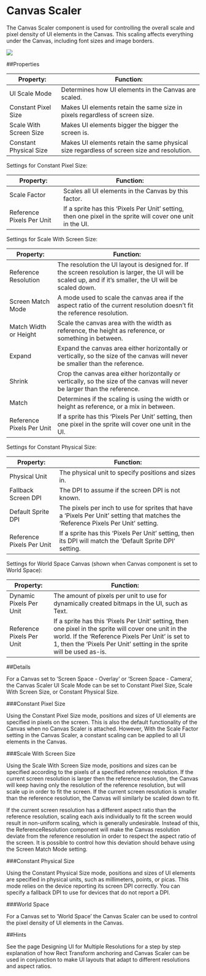 # Canvas Scaler

The Canvas Scaler component is used for controlling the overall scale and pixel density of UI elements in the Canvas. This scaling affects everything under the Canvas, including font sizes and image borders.

![](file:///C:/Program%20Files/Unity/Editor/Data/Documentation/en/uploads/Main/UI_CanvasScalerInspector.png)

##Properties

| Property:	 | Function: |
| -- | -- |
| UI Scale Mode	 | Determines how UI elements in the Canvas are scaled. |
|         Constant Pixel Size	 | Makes UI elements retain the same size in pixels regardless of screen size. |
|         Scale With Screen Size	 | Makes UI elements bigger the bigger the screen is. |
|         Constant Physical Size	 | Makes UI elements retain the same physical size regardless of screen size and resolution. |
Settings for Constant Pixel Size:

| Property:	| Function: |
| -- | -- |
| Scale Factor	 | Scales all UI elements in the Canvas by this factor. |
| Reference Pixels Per Unit	 | If a sprite has this ‘Pixels Per Unit’ setting, then one pixel in the sprite will cover one unit in the UI. |
Settings for Scale With Screen Size:

| Property:	| Function: |
| -- | -- |
| Reference Resolution		| The resolution the UI layout is designed for. If the screen resolution is larger, the UI will be scaled up, and if it’s smaller, the UI will be scaled down. |
| Screen Match Mode		| A mode used to scale the canvas area if the aspect ratio of the current resolution doesn’t fit the reference resolution. |
|         Match Width or Height		| Scale the canvas area with the width as reference, the height as reference, or something in between. |
|         Expand		| Expand the canvas area either horizontally or vertically, so the size of the canvas will never be smaller than the reference. |
|         Shrink		| Crop the canvas area either horizontally or vertically, so the size of the canvas will never be larger than the reference. |
| Match		| Determines if the scaling is using the width or height as reference, or a mix in between. |
| Reference Pixels Per Unit		| If a sprite has this ‘Pixels Per Unit’ setting, then one pixel in the sprite will cover one unit in the UI. |
Settings for Constant Physical Size:

| Property:	 | Function: |
| -- | -- |
| Physical Unit	 | The physical unit to specify positions and sizes in. |
| Fallback Screen DPI	 | The DPI to assume if the screen DPI is not known. |
| Default Sprite DPI	 | The pixels per inch to use for sprites that have a ‘Pixels Per Unit’ setting that matches the ‘Reference Pixels Per Unit’ setting. |
| Reference Pixels Per Unit	 | If a sprite has this ‘Pixels Per Unit’ setting, then its DPI will match the ‘Default Sprite DPI’ setting. |
Settings for World Space Canvas (shown when Canvas component is set to World Space):

| Property:	 | Function: |
| -- | -- |
| Dynamic Pixels Per Unit	 | The amount of pixels per unit to use for dynamically created bitmaps in the UI, such as Text. |
| Reference Pixels Per Unit	 | If a sprite has this ‘Pixels Per Unit’ setting, then one pixel in the sprite will cover one unit in the world. If the ‘Reference Pixels Per Unit’ is set to 1, then the ‘Pixels Per Unit’ setting in the sprite will be used as-is. |
##Details

For a Canvas set to ‘Screen Space - Overlay’ or ‘Screen Space - Camera’, the Canvas Scaler UI Scale Mode can be set to Constant Pixel Size, Scale With Screen Size, or Constant Physical Size.

###Constant Pixel Size

Using the Constant Pixel Size mode, positions and sizes of UI elements are specified in pixels on the screen. This is also the default functionality of the Canvas when no Canvas Scaler is attached. However, With the Scale Factor setting in the Canvas Scaler, a constant scaling can be applied to all UI elements in the Canvas.

###Scale With Screen Size

Using the Scale With Screen Size mode, positions and sizes can be specified according to the pixels of a specified reference resolution. If the current screen resolution is larger then the reference resolution, the Canvas will keep having only the resolution of the reference resolution, but will scale up in order to fit the screen. If the current screen resolution is smaller than the reference resolution, the Canvas will similarly be scaled down to fit.

If the current screen resolution has a different aspect ratio than the reference resolution, scaling each axis individually to fit the screen would result in non-uniform scaling, which is generally undesirable. Instead of this, the ReferenceResolution component will make the Canvas resolution deviate from the reference resolution in order to respect the aspect ratio of the screen. It is possible to control how this deviation should behave using the Screen Match Mode setting.

###Constant Physical Size

Using the Constant Physical Size mode, positions and sizes of UI elements are specified in physical units, such as millimeters, points, or picas. This mode relies on the device reporting its screen DPI correctly. You can specify a fallback DPI to use for devices that do not report a DPI.

###World Space

For a Canvas set to ‘World Space’ the Canvas Scaler can be used to control the pixel density of UI elements in the Canvas.

##Hints

See the page Designing UI for Multiple Resolutions for a step by step explanation of how Rect Transform anchoring and Canvas Scaler can be used in conjunction to make UI layouts that adapt to different resolutions and aspect ratios.